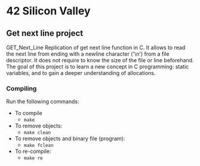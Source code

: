# 42 Silicon Valley
## Get next line project
GET_Next_Line 
Replication of get next line function in C. It allows to read the next line from ending with a newline character ('\n') from a file descriptor. 
It does not require to know the size of the file or line beforehand. The goal of this project is to learn a new concept in C programming: static variables, 
and to gain a deeper understanding of allocations. 

### Compiling

Run the following commands:

* To compile
	- `make`
* To remove objects:
	- `make clean`
* To remove objects and binary file (program):
	- `make fclean`
* To re-compile:
	- `make re`
